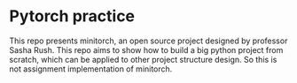# Pytorch practice
This repo presents minitorch, an open source project designed by professor Sasha Rush. This repo aims to show how to build a big python project from scratch, which can be applied to other project structure design. So this is not assignment implementation of minitorch. 
